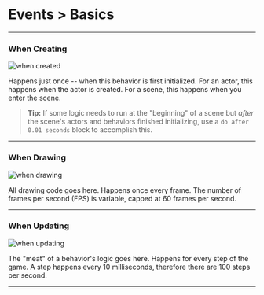 # Events > Basics

***

### <a name="init"></a> When Creating

![when created](https://static.stencyl.com/pedia2/block-images/events/basics/init.png)

Happens just once -- when this behavior is first initialized. For an actor, this happens when the actor is created. For a scene, this happens when you enter the scene.

> **Tip:** If some logic needs to run at the "beginning" of a scene but *after* the scene's actors and behaviors finished initializing, use a `do after 0.01 seconds` block to accomplish this.

***

### <a name="draw"></a> When Drawing

![when drawing](https://static.stencyl.com/pedia2/block-images/events/basics/draw.png)

All drawing code goes here. Happens once every frame. The number of frames per second (FPS) is variable, capped at 60 frames per second. 

***

### <a name="step"></a> When Updating

![when updating](https://static.stencyl.com/pedia2/block-images/events/basics/step.png)

The "meat" of a behavior's logic goes here. Happens for every step of the game. A step happens every 10 milliseconds, therefore there are 100 steps per second.

***
